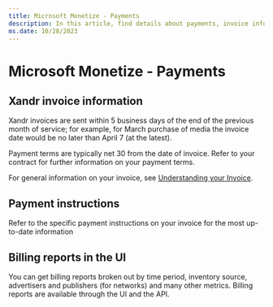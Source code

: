 ```yaml
---
title: Microsoft Monetize - Payments
description: In this article, find details about payments, invoice information, and billing reports.
ms.date: 10/28/2023
---
```


# Microsoft Monetize - Payments

## Xandr invoice information

Xandr invoices are sent within 5 business days of the end of the previous month of service; for example, for March purchase of media the invoice date would be no later than April 7 (at the latest).

Payment terms are typically net 30 from the date of invoice. Refer to your contract for further information on your payment terms.

For general information on your invoice, see [Understanding your Invoice](understanding-your-invoice.md).

## Payment instructions

Refer to the specific payment instructions on your invoice for the most up-to-date information

## Billing reports in the UI

You can get billing reports broken out by time period, inventory source, advertisers and publishers (for networks) and many other metrics. Billing reports are available through the UI and the API.
